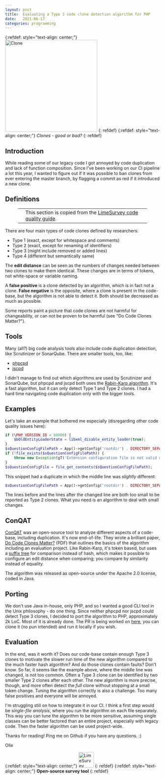 ```yaml
---
layout: post
title:  Evaluating a Type 3 code clone detection algorithm for PHP
date:   2021-06-17
categories: programming
---
```


{:refdef: style="text-align: center;"}
<img src="{{ site.url }}/assets/img/clone2.jpg" alt="Clone" height="300px"/>
{: refdef}
{:refdef: style="text-align: center;"}
*Clones - good or bad?*
{: refdef}

## Introduction

While reading some of our legacy code I got annoyed by code duplication and lack of function composition. Since I've been working on our CI pipeline a lot this year, I wanted to figure out if it was possible to ban clones from ever entering the master branch, by flagging a commit as red if it introduced a new clone.

## Definitions

<div style='margin: 1em 3em;'>
<table>
<tr>
<td><span class='fa fa-icon fa-info-circle fa-2x'></span></td>
<td>This section is copied from the <a href="https://manual.limesurvey.org/Code_quality_guide#Code_duplication">LimeSurvey code quality guide</a>.</td>
</tr>
</table>
</div>

There are four main types of code clones defined by researchers:

* Type 1 (exact, except for whitespace and comments)
* Type 2 (exact, except for renaming of identifiers)
* Type 3 (might include removed or added lines)
* Type 4 (different but semantically same)

The **edit distance** can be seen as the numbers of changes needed between two clones to make them identical. These changes are in terms of tokens, not white-space or variable naming.

A **false positive** is a clone detected by an algorithm, which is in fact not a clone. **False negative** is the opposite, where a clone is present in the code-base, but the algorithm is not able to detect it. Both should be decreased as much as possible.

Some reports paint a picture that code clones are not harmful for changeability, or can not be proven to be harmful (see "Do Code Clones Matter?").

## Tools

Many (all?) big code analysis tools also include code duplication detection, like Scrutinizer or SonarQube. There are smaller tools, too, like:

* [phpcpd](https://github.com/sebastianbergmann/phpcpd)
* [jscpd](https://github.com/kucherenko/jscpd)

I didn't manage to find out which algorithms are used by Scrutinizer and SonarQube, but phpcpd and jscpd both uses the [Rabin-Karp algorithm](https://en.wikipedia.org/wiki/Rabin%E2%80%93Karp_algorithm). It's a fast algorithm, but it can only detect Type 1 and Type 2 clones. I had a hard time navigating code duplication only with the bigger tools.

## Examples

Let's take an example that bothered me especially (disregarding other code quality issues here):

```php
if (\PHP_VERSION_ID < 80000) {
    $bOldEntityLoaderState = libxml_disable_entity_loader(true);
}
$sQuestionConfigFilePath = App()->getConfig('rootdir') . DIRECTORY_SEPARATOR . $pathToXML . DIRECTORY_SEPARATOR . 'config.xml';
if (!file_exists($sQuestionConfigFilePath)) {
    throw new Exception(gT('Extension configuration file is not valid or missing.'));
}
$sQuestionConfigFile = file_get_contents($sQuestionConfigFilePath);
```

This snippet had a duplicate in which the middle line was _slightly_ different:

```php
$sQuestionConfigFilePath = App()->getConfig('rootdir') . DIRECTORY_SEPARATOR . $sConfigPath;
```

The lines before and the lines after the changed line are both too small to be reported as Type 2 clones. What you need is an algorithm to deal with small changes.

## ConQAT

[ConQAT](https://www.cqse.eu/en/news/blog/conqat-end-of-life/) was an open-source tool to analyze different aspects of a code-base, including duplication. It's now end-of-life. They wrote a brilliant paper, [Do Code Clones Matter?](https://www.cqse.eu/fileadmin/content/news/publications/2009-do-code-clones-matter.pdf) (PDF) that outlines the basics of the algorithm including an evaluation project. Like Rabin-Karp, it's token based, but uses a [suffix tree](https://en.wikipedia.org/wiki/Suffix_tree) for comparison instead of hash, which makes it possible to configure an edit distance when comparing; you compare by similarity instead of equality.

The algorithm was released as open-source under the Apache 2.0 license, coded in Java.

## Porting

We don't use Java in-house, only PHP, and so I wanted a good CLI tool in the Unix philosophy - do one thing. Since neither phpcpd nor jscpd could detect Type 3 clones, I decided to port the algorithm to PHP, approximately 2k LoC. Most of it is already done. The PR is being worked on [here](https://github.com/sebastianbergmann/phpcpd/pull/199), you can clone it (no pun intended) and run it locally if you wish.

## Evaluation

In the end, was it worth it? Does our code-base contain enough Type 3 clones to motivate the slower run time of the new algorithm compared to the much faster hash algorithm? And do those clones contain faults? Don't know. So far, it seems like the example above, where the middle line was changed, is not too common. Often a Type 3 clone can be identified by two smaller Type 2 clones after each other. The new algorithm is more precise, though, and more often detect the _full_ clone without stopping at a small token change. Tuning the algorithm correctly is also a challenge. Too many false positives and everyone will be annoyed.

I'm struggling still on how to integrate it in our CI. I think a first step would be _single-file analysis_, where you run the algorithm on each file separately. This way you can tune the algorithm to be more sensitive, assuming single classes can be better factored than an entire project, especially with legacy code. Then the faster algorithm can be used project-wide.

Thanks for reading! Ping me on Github if you have any questions. :)

Olle

{:refdef: style="text-align: center;"}
<a href="https://www.limesurvey.org"><img src="{{ site.url }}/assets/img/limesurveylogo.png" alt="LimeSurvey" height="50px"/></a>
{: refdef}
{:refdef: style="text-align: center;"}
**Open-source survey tool**
{: refdef}
